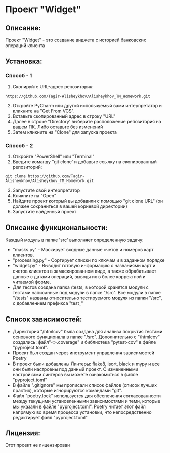 # Проект "Widget"

## Описание:

Проект "Widget" - это создание виджета с историей банковских операций клиента

## Установка:

### Способ - 1
1. Скопируйте URL-адрес репозитория:
```
https://github.com/Tagir-Alisheykhov/Alisheykhov_TM_Homework.git
```
2. Откройте PyCharm или другой используемый вами интерпретатор 
и кликните на "Get From VCS".
3. Вставьте скопированный адрес в строку "URL"
4. Далее в строке "Directory' выберите расположение репозитория на вашем ПК. Либо оставьте без изменений
5. Затем кликните на "Clone" для запуска проекта

### Способ - 2
1. Откройте "PowerShell" или "Terminal"
2. Введите команду "git clone' и добавьте ссылку на скопированный репозиторий:
```
git clone https://github.com/Tagir-Alisheykhov/Alisheykhov_TM_Homework.git
```
3. Запустите свой интерпретатор
4. Кликните на "Open" 
5. Найдите проект который вы добавили с помощью "git clone URL" (он должен сохраниться в вашей корневой директории)
6. Запустите найденный проект


## Описание функциональности:
Каждый модуль в папке 'src' выполняет определенную задачу:
- "masks.py" - Маскирует входные данные счетов и номеров карт клиентов.
- "processing.py" - Сортирует списки по ключам и в заданном порядке
- "widget.py" - Выводит готовую информацию с названиями карт и счетов клиентов в замаскированном виде, 
а также обрабатывает данные с датами операций, выводя их в более корректной и читаемой форме.
- Для тестов создана папка /tests, в которой хранятся модули с тестами написанные под модули в папке "/src".
Все модули в папке "/tests" названы относительно тестируемого модуля из папки "/src", с добавлением префикса "test_"


## Список зависимостей:
- Директория "/htmlcov" была создана для анализа покрытия тестами основного функционала в папке "/src". Дополнительно с 
"/htmlcov" создались: файл"<>.coverage" и библиотека "pytest-cov" в файле "pyproject.toml".
- Проект был создан через инструмент управления зависимостей Poetry
- В проект были добавлены Линтеры: flake8, isort, black и mypy и все они были настроены под данный проект.
С измененными настройками линтеров вы можете ознакомиться в файле "pyproject.toml"
- В файле ".gitignore" мы прописали список файлов (список лучших практик), которые игнорируются командами "git".
- Файл "poetry.lock" используется для обеспечения согласованности между текущими установленными зависимостями и теми, которые 
мы указали в файле "pyproject.toml". Poetry читает этот файл напрямую во время процесса установки, что непосредственно редактирует файл "pyproject.toml"

## Лицензия:

Этот проект не лицензирован